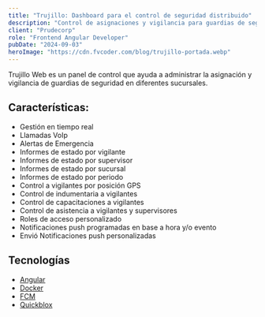 ```yaml
---
title: "Trujillo: Dashboard para el control de seguridad distribuido"
description: "Control de asignaciones y vigilancia para guardias de seguridad privada/publica."
client: "Prudecorp"
role: "Frontend Angular Developer"
pubDate: "2024-09-03"
heroImage: "https://cdn.fvcoder.com/blog/trujillo-portada.webp"
---
```

Trujillo Web es un panel de control que ayuda a administrar la asignación y vigilancia
de guardias de seguridad en diferentes sucursales.

## Características:
- Gestión en tiempo real
- Llamadas VoIp
- Alertas de Emergencia
- Informes de estado por vigilante
- Informes de estado por supervisor
- Informes de estado por sucursal
- Informes de estado por periodo
- Control a vigilantes por posición GPS
- Control de indumentaria a vigilantes
- Control de capacitaciones a vigilantes
- Control de asistencia a vigilantes y supervisores
- Roles de acceso personalizado
- Notificaciones push programadas en base a hora y/o evento
- Envió Notificaciones push personalizadas

## Tecnologías
- [Angular](https://angular.dev/)
- [Docker](https://www.docker.com/)
- [FCM](https://firebase.google.com/docs/cloud-messaging)
- [Quickblox](https://quickblox.com/)